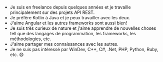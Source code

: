 - Je suis en freelance depuis quelques années et je travaille principalement sur des projets API REST.
- Je préfère Kotlin à Java et je peux travailler avec les deux.
- J'aime Angular et les autres frameworks sont aussi bien!
- Je suis très curieux de nature et j'aime apprendre de nouvelles choses tell que des langages de programmation, les frameworks, les méthodologies, etc.
- J'aime partager mes connaissances avec les autres.
- Je ne suis pas intéressé par WinDev, C++, C#, .Net, PHP, Python, Ruby, etc. :smile:
